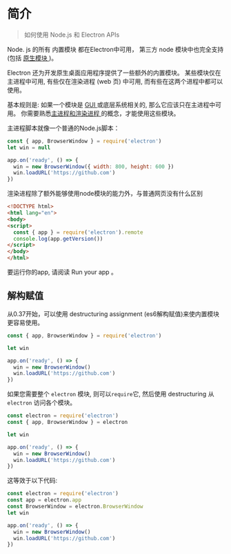 # 简介

> 如何使用 Node.js 和 Electron APIs

Node. js 的所有 内置模块 都在Electron中可用， 第三方 node 模块中也完全支持 (包括 [原生模块 ](https://www.electronjs.org/docs/tutorial/using-native-node-modules))。

Electron 还为开发原生桌面应用程序提供了一些额外的内置模块。 某些模块仅在主进程中可用, 有些仅在渲染进程 (web 页) 中可用, 而有些在这两个进程中都可以使用。

基本规则是: 如果一个模块是 [GUI ](https://en.wikipedia.org/wiki/Graphical_user_interface)或底层系统相关的, 那么它应该只在主进程中可用。 你需要熟悉[主进程和渲染进程 ](https://www.electronjs.org/docs/tutorial/application-architecture#main-and-renderer-processes)的概念，才能使用这些模块。

主进程脚本就像一个普通的Node.js脚本：

```javascript
const { app, BrowserWindow } = require('electron')
let win = null

app.on('ready', () => {
  win = new BrowserWindow({ width: 800, height: 600 })
  win.loadURL('https://github.com')
})
```

渲染进程除了额外能够使用node模块的能力外，与普通网页没有什么区别

```html
<!DOCTYPE html>
<html lang="en">
<body>
<script>
  const { app } = require('electron').remote
  console.log(app.getVersion())
</script>
</body>
</html>
```

要运行你的app, 请阅读 Run your app 。

## 解构赋值

从0.37开始，可以使用 destructuring assignment (es6解构赋值)来使内置模块更容易使用。

```javascript
const { app, BrowserWindow } = require('electron')

let win

app.on('ready', () => {
  win = new BrowserWindow()
  win.loadURL('https://github.com')
})
```

如果您需要整个 `electron` 模块, 则可以`require`它, 然后使用 destructuring 从 `electron` 访问各个模块。

```javascript
const electron = require('electron')
const { app, BrowserWindow } = electron

let win

app.on('ready', () => {
  win = new BrowserWindow()
  win.loadURL('https://github.com')
})
```

这等效于以下代码:

```javascript
const electron = require('electron')
const app = electron.app
const BrowserWindow = electron.BrowserWindow
let win

app.on('ready', () => {
  win = new BrowserWindow()
  win.loadURL('https://github.com')
})
```
